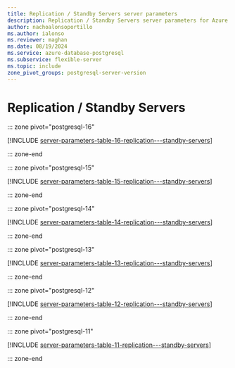 ```yaml
---
title: Replication / Standby Servers server parameters
description: Replication / Standby Servers server parameters for Azure Database for PostgreSQL - Flexible Server.
author: nachoalonsoportillo
ms.author: ialonso
ms.reviewer: maghan
ms.date: 08/19/2024
ms.service: azure-database-postgresql
ms.subservice: flexible-server
ms.topic: include
zone_pivot_groups: postgresql-server-version
---
```

# Replication / Standby Servers


::: zone pivot="postgresql-16"

[!INCLUDE [server-parameters-table-16-replication---standby-servers](./includes/server-parameters-table-16-replication---standby-servers.md)]

::: zone-end


::: zone pivot="postgresql-15"

[!INCLUDE [server-parameters-table-15-replication---standby-servers](./includes/server-parameters-table-15-replication---standby-servers.md)]

::: zone-end


::: zone pivot="postgresql-14"

[!INCLUDE [server-parameters-table-14-replication---standby-servers](./includes/server-parameters-table-14-replication---standby-servers.md)]

::: zone-end


::: zone pivot="postgresql-13"

[!INCLUDE [server-parameters-table-13-replication---standby-servers](./includes/server-parameters-table-13-replication---standby-servers.md)]

::: zone-end


::: zone pivot="postgresql-12"

[!INCLUDE [server-parameters-table-12-replication---standby-servers](./includes/server-parameters-table-12-replication---standby-servers.md)]

::: zone-end


::: zone pivot="postgresql-11"

[!INCLUDE [server-parameters-table-11-replication---standby-servers](./includes/server-parameters-table-11-replication---standby-servers.md)]

::: zone-end


